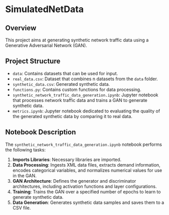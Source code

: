 # SimulatedNetData
## Overview
This project aims at generating synthetic network traffic data using a Generative Adversarial Network (GAN). 

## Project Structure
- `data`: Contains datasets that can be used for input.
- `real_data.csv`: Dataset that combines n datasets from the `data` folder.
- `synthetic_data.csv`: Generated synthetic data.
- `functions.py`: Contains custom functions for data processing.
- `synthetic_network_traffic_data_generation.ipynb`: Jupyter notebook that processes network traffic data and trains a GAN to generate synthetic data. 
- `metrics.ipynb`: Jupyter notebook dedicated to evaluating the quality of the generated synthetic data by comparing it to real data.

## Notebook Description
The `synthetic_network_traffic_data_generation.ipynb` notebook performs the following tasks:
1. **Imports Libraries**: Necessary libraries are imported.
2. **Data Processing**: Ingests XML data files, extracts demand information, encodes categorical variables, and normalizes numerical values for use in the GAN.
3. **GAN Architecture**: Defines the generator and discriminator architectures, including activation functions and layer configurations.
4. **Training**: Trains the GAN over a specified number of epochs to learn to generate synthetic data.
5. **Data Generation**: Generates synthetic data samples and saves them to a CSV file.
